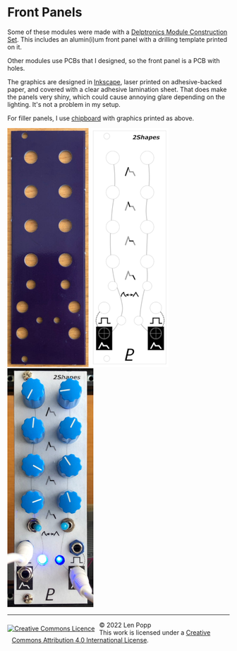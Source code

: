 # Front Panels

Some of these modules were made with a [Delptronics Module Construction Set](https://delptronics.com/module-construction-set.php). This includes an alumin(i)um front panel with a drilling template printed on it.

Other modules use PCBs that I designed, so the front panel is a PCB with holes.

The graphics are designed in [Inkscape](https://inkscape.org/), laser printed on adhesive-backed paper, and covered with a clear adhesive lamination sheet. That does make the panels very shiny, which could cause annoying glare depending on the lighting. It's not a problem in my setup.

For filler panels, I use [chipboard](https://www.amazon.ca/gp/product/B0013L5PX2/) with graphics printed as above.

<img src="panels1.jpg">
<img src="panels2.png">
<img src="panels3.jpg">

<hr /><div><div style="float:left; padding-right:10px;"><a rel="license" href="http://creativecommons.org/licenses/by/4.0/"><img alt="Creative Commons Licence" style="border-width:0; padding-top:8px;" src="https://i.creativecommons.org/l/by/4.0/88x31.png" /></a></div><div style="padding-left:10px;">© 2022 Len Popp<br />This work is licensed under a <a rel="license" href="http://creativecommons.org/licenses/by/4.0/">Creative Commons Attribution 4.0 International License</a>.</div></div>